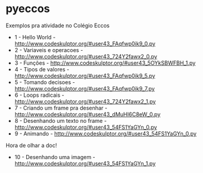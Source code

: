 # pyeccos
Exemplos pra atividade no Colégio Eccos

* 1 - Hello World - http://www.codeskulptor.org/#user43_FAqfwp0ik9_0.py
* 2 - Variaveis e operacoes - http://www.codeskulptor.org/#user43_724Y2fawx2_0.py
* 3 - Funções - http://www.codeskulptor.org/#user43_5OYkSBWFBH_1.py
* 4 - Tipos de valores - http://www.codeskulptor.org/#user43_FAqfwp0ik9_5.py
* 5 - Tomando decisoes - http://www.codeskulptor.org/#user43_FAqfwp0ik9_7.py
* 6 - Loops radicais - http://www.codeskulptor.org/#user43_724Y2fawx2_1.py
* 7 - Criando um frame pra desenhar - http://www.codeskulptor.org/#user43_dMuHI6C8eW_0.py
* 8 - Desenhando um texto no frame - http://www.codeskulptor.org/#user43_54FS1YaGYn_0.py
* 9 - Animando - http://www.codeskulptor.org/#user43_54FS1YaGYn_0.py

Hora de olhar a doc!

* 10 - Desenhando uma imagem - http://www.codeskulptor.org/#user43_54FS1YaGYn_1.py

